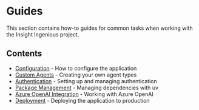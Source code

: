 # Guides

This section contains how-to guides for common tasks when working with the Insight Ingenious project.

## Contents

- [Configuration](./configuration.md) - How to configure the application
- [Custom Agents](./custom_agents.md) - Creating your own agent types
- [Authentication](./authentication.md) - Setting up and managing authentication
- [Package Management](./package_management.md) - Managing dependencies with uv
- [Azure OpenAI Integration](./azure_openai.md) - Working with Azure OpenAI
- [Deployment](./deployment.md) - Deploying the application to production
